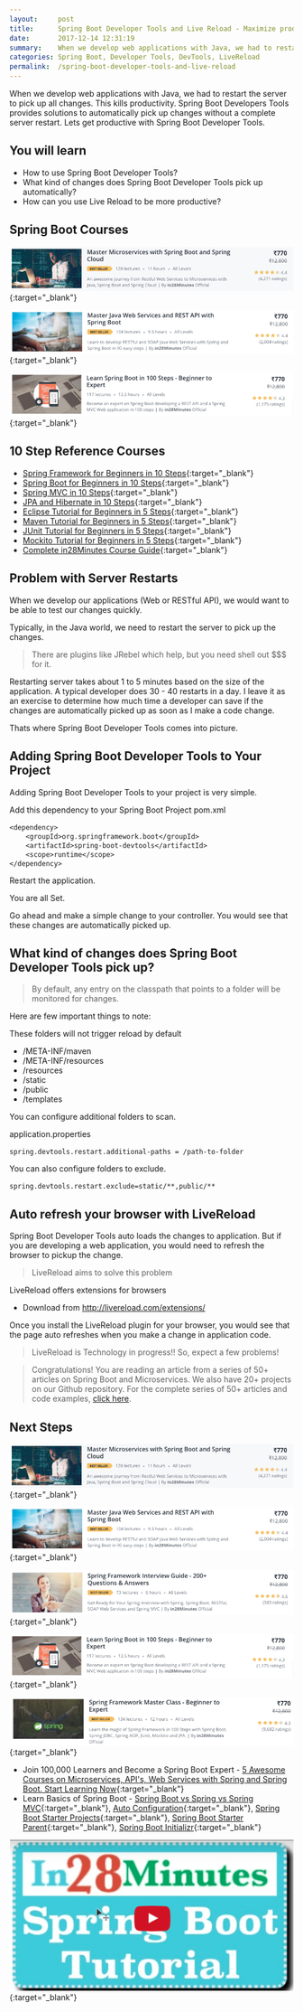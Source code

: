 ```yaml
---
layout:     post
title:      Spring Boot Developer Tools and Live Reload - Maximize productivity with Hot Swapping
date:       2017-12-14 12:31:19
summary:    When we develop web applications with Java, we had to restart the server to pick up all changes. This kills productivity. Spring Boot Developers Tools provides solutions to automatically pick up changes without a complete server restart. Lets get productive with Spring Boot Developer Tools.
categories: Spring Boot, Developer Tools, DevTools, LiveReload
permalink:  /spring-boot-developer-tools-and-live-reload
---
```


When we develop web applications with Java, we had to restart the server to pick up all changes. This kills productivity. Spring Boot Developers Tools provides solutions to automatically pick up changes without a complete server restart. Lets get productive with Spring Boot Developer Tools.
 
## You will learn
- How to use Spring Boot Developer Tools?
- What kind of changes does Spring Boot Developer Tools pick up automatically?
- How can you use Live Reload to be more productive?

## Spring Boot Courses

[![Image](/images/Course-Master-Microservices-with-Spring-Boot-and-Spring-Cloud.png "Master Microservices with Spring Boot and Spring Cloud")](https://www.udemy.com/microservices-with-spring-boot-and-spring-cloud/?couponCode=SBT-2019){:target="_blank"}

[![Image](/images/Course-Master-Java-Web-Services-and-REST-API-with-Spring-Boot.png "Master Java Web Services and REST API with Spring Boot")](https://www.udemy.com/spring-web-services-tutorial/?couponCode=SBT-2019){:target="_blank"}

[![Image](/images/Course-Learn-Spring-Boot-in-100-Steps---Beginner-to-Expert.png "Learn Spring Boot in 100 Steps - Beginner to Expert")](https://www.udemy.com/spring-boot-tutorial-for-beginners/?couponCode=SBT-2019){:target="_blank"}

## 10 Step Reference Courses

- [Spring Framework for Beginners in 10 Steps](https://courses.in28minutes.com/p/spring-framework-for-beginners){:target="_blank"}
- [Spring Boot for Beginners in 10 Steps](https://courses.in28minutes.com/p/spring-boot-for-beginners-in-10-steps){:target="_blank"}
- [Spring MVC in 10 Steps](https://www.youtube.com/watch?v=BjNhGaZDr0Y){:target="_blank"}
- [JPA and Hibernate in 10 Steps](https://courses.in28minutes.com/p/jpa-and-hibernate-tutorial-for-beginners-with-spring-boot){:target="_blank"}
- [Eclipse Tutorial for Beginners in 5 Steps](https://courses.in28minutes.com/p/eclipse-tutorial-for-beginners){:target="_blank"}
- [Maven Tutorial for Beginners in 5 Steps](https://courses.in28minutes.com/p/maven-tutorial-for-beginners-in-5-steps){:target="_blank"}
- [JUnit Tutorial for Beginners in 5 Steps](https://courses.in28minutes.com/p/junit-tutorial-for-beginners){:target="_blank"}
- [Mockito Tutorial for Beginners in 5 Steps](https://courses.in28minutes.com/p/mockito-for-beginner-in-5-steps){:target="_blank"}
- [Complete in28Minutes Course Guide](https://courses.in28minutes.com/p/in28minutes-course-guide){:target="_blank"}

## Problem with Server Restarts

When we develop our applications (Web or RESTful API), we would want to be able to test our changes quickly. 

Typically, in the Java world, we need to restart the server to pick up the changes.

> There are plugins like JRebel which help, but you need shell out $$$ for it.

Restarting server takes about 1 to 5 minutes based on the size of the application. A typical developer does 30 - 40 restarts in a day. I leave it as an exercise to determine how much time a developer can save if the changes are automatically picked up as soon as I make a code change.

Thats where Spring Boot Developer Tools comes into picture.

## Adding Spring Boot Developer Tools to Your Project

Adding Spring Boot Developer Tools to your project is very simple.

Add this dependency to your Spring Boot Project pom.xml

```
<dependency>
	<groupId>org.springframework.boot</groupId>
	<artifactId>spring-boot-devtools</artifactId>
	<scope>runtime</scope>
</dependency>
```

Restart the application. 

You are all Set.

Go ahead and make a simple change to your controller. You would see that these changes are automatically picked up.

## What kind of changes does Spring Boot Developer Tools pick up?

> By default, any entry on the classpath that points to a folder  will be monitored for changes.

Here are few important things to note:

These folders will not trigger reload by default
- /META-INF/maven
- /META-INF/resources 
- /resources 
- /static 
- /public 
- /templates 

You can configure additional folders to scan.

application.properties
```
spring.devtools.restart.additional-paths = /path-to-folder
```

You can also configure folders to exclude.

```
spring.devtools.restart.exclude=static/**,public/** 
```

## Auto refresh your browser with LiveReload

Spring Boot Developer Tools auto loads the changes to application. But if you are developing a web application, you would need to refresh the browser to pickup the change.

> LiveReload aims to solve this problem

LiveReload offers extensions for browsers  
- Download from http://livereload.com/extensions/

Once you install the LiveReload plugin for your browser, you would see that the page auto refreshes when you make a change in application code.

> LiveReload is Technology in progress!! So, expect a few problems!


> Congratulations! You are reading an article from a series of 50+ articles on Spring Boot and Microservices. We also have 20+ projects on our Github repository. For the complete series of 50+ articles and code examples, [click here](http://www.springboottutorial.com/spring-boot-tutorials-for-beginners).

## Next Steps
[![Image](/images/Course-Master-Microservices-with-Spring-Boot-and-Spring-Cloud.png "Master Microservices with Spring Boot and Spring Cloud")](https://www.udemy.com/microservices-with-spring-boot-and-spring-cloud/?couponCode=SBT-2019){:target="_blank"}

[![Image](/images/Course-Master-Java-Web-Services-and-REST-API-with-Spring-Boot.png "Master Java Web Services and REST API with Spring Boot")](https://www.udemy.com/spring-web-services-tutorial/?couponCode=SBT-2019){:target="_blank"}

[![Image](/images/Course-Spring-Framework-Interview-Guide-200-Questions-Answers.png "Spring Framework Interview Guide - 200+ Questions & Answers")](https://www.udemy.com/spring-interview-questions-and-answers/?couponCode=SBT-2019){:target="_blank"}

[![Image](/images/Course-Learn-Spring-Boot-in-100-Steps---Beginner-to-Expert.png "Learn Spring Boot in 100 Steps - Beginner to Expert")](https://www.udemy.com/spring-boot-tutorial-for-beginners/?couponCode=SBT-2019){:target="_blank"}

[![Image](/images/Course-Spring-Framework-Master-Class---Beginner-to-Expert.png "Spring Master Class - Beginner to Expert")](https://www.udemy.com/spring-tutorial-for-beginners/?couponCode=SBT-2019){:target="_blank"}

- Join 100,000 Learners and Become a Spring Boot Expert - [ 5 Awesome Courses on Microservices, API's, Web Services with Spring and Spring Boot. Start Learning Now](https://in28minutes1.teachable.com/p/complete-spring-course-bundle/?coupon_code=HALFOFF&preview=logged_out){:target="_blank"}
- Learn Basics of Spring Boot - [Spring Boot vs Spring vs Spring MVC](http://www.springboottutorial.com/spring-boot-vs-spring-mvc-vs-spring){:target="_blank"}, [Auto Configuration](http://www.springboottutorial.com/spring-boot-auto-configuration){:target="_blank"}, [Spring Boot Starter Projects](http://www.springboottutorial.com/spring-boot-starter-projects){:target="_blank"}, [Spring Boot Starter Parent](http://www.springboottutorial.com/spring-boot-starter-parent){:target="_blank"}, [Spring Boot Initializr](http://www.springboottutorial.com/spring-initialzr-bootstrap-spring-boot-applications){:target="_blank"}

[![Image](/images/SpringBootTutorialForBeginnersPlaylist.png "Spring Boot Tutorial For Beginners - 25 Videos")](https://courses.in28minutes.com/p/spring-boot-for-beginners-in-10-steps){:target="_blank"}